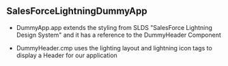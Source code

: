 ## SalesForceLightningDummyApp

* DummyApp.app extends the styling from SLDS "SalesForce Lightning Design System" and it has a reference to the DummyHeader Component

* DummyHeader.cmp uses the lighting layout and lightning icon tags to display a Header for our application

